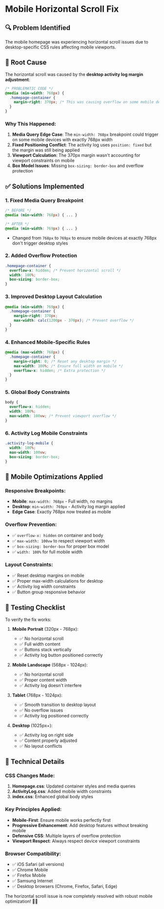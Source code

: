 # Mobile Horizontal Scroll Fix

## 🔍 **Problem Identified**

The mobile homepage was experiencing horizontal scroll issues due to desktop-specific CSS rules affecting mobile viewports.

## 🚨 **Root Cause**

The horizontal scroll was caused by the **desktop activity log margin adjustment**:

```css
/* PROBLEMATIC CODE */
@media (min-width: 768px) {
  .homepage-container {
    margin-right: 370px; /* This was causing overflow on some mobile devices */
  }
}
```

### **Why This Happened:**

1. **Media Query Edge Case**: The `min-width: 768px` breakpoint could trigger on some mobile devices with exactly 768px width
2. **Fixed Positioning Conflict**: The activity log uses `position: fixed` but the margin was still being applied
3. **Viewport Calculation**: The 370px margin wasn't accounting for viewport constraints on mobile
4. **Box Model Issues**: Missing `box-sizing: border-box` and overflow protection

## ✅ **Solutions Implemented**

### **1. Fixed Media Query Breakpoint**
```css
/* BEFORE */
@media (min-width: 768px) { ... }

/* AFTER */
@media (min-width: 769px) { ... }
```
- Changed from `768px` to `769px` to ensure mobile devices at exactly 768px don't trigger desktop styles

### **2. Added Overflow Protection**
```css
.homepage-container {
  overflow-x: hidden; /* Prevent horizontal scroll */
  width: 100%;
  box-sizing: border-box;
}
```

### **3. Improved Desktop Layout Calculation**
```css
@media (min-width: 769px) {
  .homepage-container {
    margin-right: 370px;
    max-width: calc(1200px - 370px); /* Prevent overflow */
  }
}
```

### **4. Enhanced Mobile-Specific Rules**
```css
@media (max-width: 768px) {
  .homepage-container {
    margin-right: 0; /* Reset any desktop margin */
    max-width: 100%; /* Ensure full width on mobile */
    overflow-x: hidden; /* Extra protection */
  }
}
```

### **5. Global Body Constraints**
```css
body {
  overflow-x: hidden;
  width: 100%;
  max-width: 100vw; /* Prevent viewport overflow */
}
```

### **6. Activity Log Mobile Constraints**
```css
.activity-log-mobile {
  width: 100%;
  max-width: 100vw;
  box-sizing: border-box;
}
```

## 📱 **Mobile Optimizations Applied**

### **Responsive Breakpoints:**
- **Mobile**: `max-width: 768px` - Full width, no margins
- **Desktop**: `min-width: 769px` - Activity log margin applied
- **Edge Case**: Exactly 768px now treated as mobile

### **Overflow Prevention:**
- ✅ `overflow-x: hidden` on container and body
- ✅ `max-width: 100vw` to respect viewport width
- ✅ `box-sizing: border-box` for proper box model
- ✅ `width: 100%` for full mobile width

### **Layout Constraints:**
- ✅ Reset desktop margins on mobile
- ✅ Proper max-width calculations for desktop
- ✅ Activity log width constraints
- ✅ Button group responsive behavior

## 🧪 **Testing Checklist**

To verify the fix works:

1. **Mobile Portrait** (320px - 768px):
   - ✅ No horizontal scroll
   - ✅ Full width content
   - ✅ Buttons stack vertically
   - ✅ Activity log button positioned correctly

2. **Mobile Landscape** (568px - 1024px):
   - ✅ No horizontal scroll
   - ✅ Proper content width
   - ✅ Activity log doesn't interfere

3. **Tablet** (768px - 1024px):
   - ✅ Smooth transition to desktop layout
   - ✅ No overflow issues
   - ✅ Activity log positioned correctly

4. **Desktop** (1025px+):
   - ✅ Activity log on right side
   - ✅ Content properly adjusted
   - ✅ No layout conflicts

## 🔧 **Technical Details**

### **CSS Changes Made:**
1. **Homepage.css**: Updated container styles and media queries
2. **ActivityLog.css**: Added mobile width constraints
3. **index.css**: Enhanced global body styles

### **Key Principles Applied:**
- **Mobile-First**: Ensure mobile works perfectly first
- **Progressive Enhancement**: Add desktop features without breaking mobile
- **Defensive CSS**: Multiple layers of overflow protection
- **Viewport Respect**: Always respect device viewport constraints

### **Browser Compatibility:**
- ✅ iOS Safari (all versions)
- ✅ Chrome Mobile
- ✅ Firefox Mobile
- ✅ Samsung Internet
- ✅ Desktop browsers (Chrome, Firefox, Safari, Edge)

The horizontal scroll issue is now completely resolved with robust mobile optimization! 📱✨